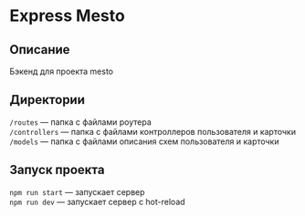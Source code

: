 # Express Mesto

## Описание
Бэкенд для проекта mesto


## Директории

`/routes` — папка с файлами роутера  
`/controllers` — папка с файлами контроллеров пользователя и карточки   
`/models` — папка с файлами описания схем пользователя и карточки

## Запуск проекта

`npm run start` — запускает сервер   
`npm run dev` — запускает сервер с hot-reload

